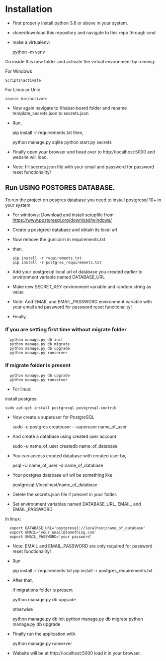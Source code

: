 # Installation

* First properly install python 3.6 or above in your system.

* clone/download this repository and navigate to this repo through cmd

* make a virtualenv:

    python -m venv <name>

Go inside this new folder and activate the virtual environment by running:

For Windows

    Scripts\activate
For Linux or Unix

    source bin/activate

* Now again navigate to Khabar-board folder and rename template_secrets.json to secrets.json

* Run,

    pip install -r requirements.txt
then,

    python manage.py sqlite
    python start.py secrets

* Finally open your browser and head over to http://localhost:5000 and website will load.

* Note: fill secrets.json file with your email and password for password reset functionality!


## Run USING POSTGRES DATABASE.

To run the project on posgres database you need to install postgresql 10+ in your system

* For windows:
Download and install setupfile from https://www.postgresql.org/download/windows/

* Create a postgreql database and obtain its local url
* Now remove the gunicorn in requirements.txt
* then,

      pip install -r requirements.txt
      pip install -r postgres_requirements.txt

* Add your postgresql local url of database you created earlier to environment variable named DATABASE_URL
* Make new SECRET_KEY environment variable and random string as value

* Note: Add EMAIL and EMAIL_PASSWORD environment variable with your email and password for password reset functionality!

* Finally,
###  If you are setting first time without migrate folder
      python manage.py db init
      python manage.py db migrate
      python manage.py db upgrade
      python manage.py runserver

###  If migrate folder is present
      python manage.py db upgrade
      python manage.py runserver

* For linux:

install postgres:

    sudo apt-get install postgresql postgresql-contrib

* Now create a superuser for PostgreSQL

    sudo -u postgres createuser --superuser name_of_user

* And create a database using created user account

    sudo -u name_of_user createdb name_of_database

* You can access created database with created user by,

    psql -U name_of_user -d name_of_database

* Your postgres database url wil be something like

    postgresql://localhost/name_of_database

* Delete the secrets.json file if present in your folder.

* Set environment variables named DATABASE_URL, EMAIL, and EMAIL_PASSWORD

In linux:

      export DATABASE_URL='postgresql://localhost/name_of_database'
      export EMAIL='your_email@something.com'
      export EMAIL_PASSWORD='your password'

  * Note: EMAIL and EMAIL_PASSWORD are only required for password reset functionality!

* Run

    pip install -r requirements.txt
    pip install -r postgres_requirements.txt

* After that,

  if migrations folder is present

    python manage.py db upgrade

  otherwise

    python manage.py db init
    python manage.py db migrate
    python manage.py db upgrade

* Finally run the application with.

    python manage.py runserver

* Website will be at http://localhost:5000 load it in your browser.
